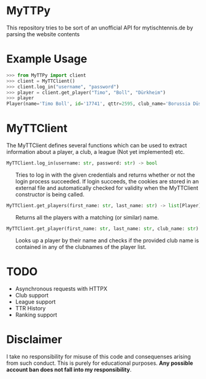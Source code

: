 # MyTTPy
This repository tries to be sort of an unofficial API for mytischtennis.de by parsing the website contents
# Example Usage
```py
>>> from MyTTPy import client
>>> client = MyTTClient()
>>> client.log_in("username", "password")
>>> player = client.get_player("Timo", "Boll", "Dürkheim")
>>> player
Player(name='Timo Boll', id='17741', qttr=2595, club_name='Borussia Düsseldorf', club_id='141046')
```
# MyTTClient
The MyTTClient defines several functions which can be used to extract information about a player, a club, a league (Not yet implemented) etc.

```py
MyTTClient.log_in(username: str, password: str) -> bool
```
<ul>
Tries to log in with the given credentials and returns whether or not the login process succeeded. If login succeeds, the cookies are stored in an external file and automatically checked for validity when the MyTTClient constructor is being called.
</ul>

```py
MyTTClient.get_players(first_name: str, last_name: str) -> list[Player]
```
<ul>
Returns all the players with a matching (or similar) name.
</ul>

```py
MyTTClient.get_player(first_name: str, last_name: str, club_name: str) -> Player
```
<ul>
Looks up a player by their name and checks if the provided club name is contained in any of the clubnames of the player list.
</ul>

# TODO
- Asynchronous requests with HTTPX
- Club support
- League support
- TTR History
- Ranking support
# Disclaimer
I take no responsibility for misuse of this code and consequenses arising from such conduct. This is purely for educational purposes. **Any possible account ban does not fall into my responsibility**.
